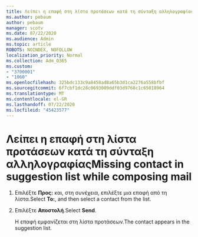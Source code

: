 ```yaml
---
title: Λείπει η επαφή στη λίστα προτάσεων κατά τη σύνταξη αλληλογραφίας
ms.author: pebaum
author: pebaum
manager: scotv
ms.date: 07/22/2020
ms.audience: Admin
ms.topic: article
ROBOTS: NOINDEX, NOFOLLOW
localization_priority: Normal
ms.collection: Adm_O365
ms.custom:
- "3700001"
- "1060"
ms.openlocfilehash: 325bdc133c9a8458ad8a65b3d1ca2276a558bfbf
ms.sourcegitcommit: 6f7cbf1dc28c0693009ddf03d9768c1c65018964
ms.translationtype: MT
ms.contentlocale: el-GR
ms.lasthandoff: 07/22/2020
ms.locfileid: "45423577"
---
```

# <a name="missing-contact-in-suggestion-list-while-composing-mail"></a><span data-ttu-id="5e571-102">Λείπει η επαφή στη λίστα προτάσεων κατά τη σύνταξη αλληλογραφίας</span><span class="sxs-lookup"><span data-stu-id="5e571-102">Missing contact in suggestion list while composing mail</span></span>

1. <span data-ttu-id="5e571-103">Επιλέξτε **Προς:** και, στη συνέχεια, επιλέξτε μια επαφή από τη λίστα.</span><span class="sxs-lookup"><span data-stu-id="5e571-103">Select **To:**, and then select a contact from the list.</span></span>
2. <span data-ttu-id="5e571-104">Επιλέξτε **Αποστολή**.</span><span class="sxs-lookup"><span data-stu-id="5e571-104">Select **Send**.</span></span>

    <span data-ttu-id="5e571-105">Η επαφή εμφανίζεται στη λίστα προτάσεων.</span><span class="sxs-lookup"><span data-stu-id="5e571-105">The contact appears in the suggestion list.</span></span>